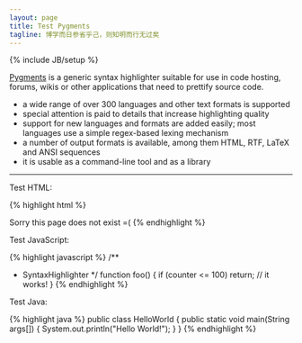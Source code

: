 ```yaml
---
layout: page
title: Test Pygments
tagline: 博学而日参省乎己，则知明而行无过矣
---
```

{% include JB/setup %}

[Pygments](http://pygments.org/languages/)<sup><span class="fa fa-external-link fa-fw"></span></sup> is a generic syntax highlighter suitable for use in code hosting, forums, wikis or other applications that need to prettify source code. 

- a wide range of over 300 languages and other text formats is supported
- special attention is paid to details that increase highlighting quality
- support for new languages and formats are added easily; most languages use a simple regex-based lexing mechanism
- a number of output formats is available, among them HTML, RTF, LaTeX and ANSI sequences
- it is usable as a command-line tool and as a library
----

Test HTML:

{% highlight html %}
<!doctype html>
<html lang="en">
<head>
    <meta charset="UTF-8">
    <title>Document</title>
</head>
<body>
    Sorry this page does not exist =(
</body>
</html>
{% endhighlight %}


Test JavaScript: 

{% highlight javascript %}
/**
* SyntaxHighlighter
*/
function foo()
{
if (counter <= 100)
    return;
// it works!
}
{% endhighlight %}

Test Java:

{% highlight java %}
public class HelloWorld {
    public static void main(String args[]) {
      System.out.println("Hello World!");
    }
}
{% endhighlight %}
